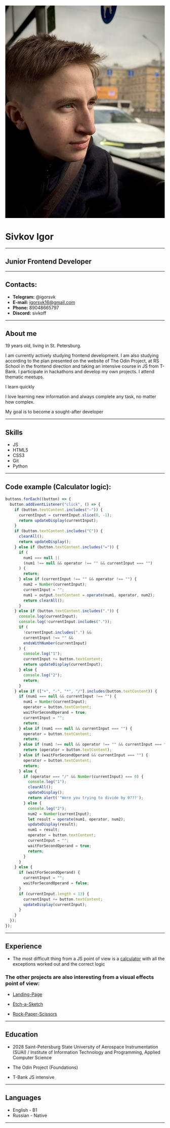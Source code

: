 ![photo](IMG_5117.jpg)

# Sivkov Igor

---

## Junior Frontend Developer

---

## Contacts:

- **Telegram:** @igorsvk
- **E-mail:** igorsvk16@gmail.com
- **Phone:** 89048665797
- **Discord:** sivkoff

---

## About me

19 years old, living in St. Petersburg.

I am currently actively studying frontend development.
I am also studying according to the plan presented on the website of The Odin Project, at RS School in the frontend direction and taking an intensive course in JS from T-Bank.
I participate in hackathons and develop my own projects.
I attend thematic meetups.

I learn quickly

I love learning new information and always complete any task, no matter how complex.

My goal is to become a sought-after developer

---

## Skills

- JS
- HTML5
- CSS3
- Git
- Python

---

## Code example (Calculator logic):

```javascript
buttons.forEach((button) => {
  button.addEventListener("click", () => {
    if (button.textContent.includes("⇦")) {
      currentInput = currentInput.slice(0, -1);
      return updateDisplay(currentInput);
    }
    if (button.textContent.includes("C")) {
      clearAll();
      return updateDisplay();
    } else if (button.textContent.includes("=")) {
      if (
        num1 === null ||
        (num1 !== null && operator !== "" && currentInput === "")
      ) {
        return;
      } else if (currentInput !== "" && operator !== "") {
        num2 = Number(currentInput);
        currentInput = "";
        num1 = output.textContent = operate(num1, operator, num2);
        return clearAll();
      }
    } else if (button.textContent.includes(".")) {
      console.log(currentInput);
      console.log(!currentInput.includes("."));
      if (
        !currentInput.includes(".") &&
        currentInput !== "" &&
        endsWithNumber(currentInput)
      ) {
        console.log("1");
        currentInput += button.textContent;
        return updateDisplay(currentInput);
      } else {
        console.log("2");
        return;
      }
    } else if (["+", "-", "*", "/"].includes(button.textContent)) {
      if (num1 === null && currentInput !== "") {
        num1 = Number(currentInput);
        operator = button.textContent;
        waitForSecondOperand = true;
        currentInput = "";
        return;
      } else if (num1 === null && currentInput === "") {
        operator = button.textContent;
        return;
      } else if (num1 !== null && operator !== "" && currentInput === "") {
        return (operator = button.textContent);
      } else if (waitForSecondOperand && currentInput === "") {
        operator = button.textContent;
        return;
      } else {
        if (operator === "/" && Number(currentInput) === 0) {
          console.log("1");
          clearAll();
          updateDisplay();
          return alert('"Were you trying to divide by 0???');
        } else {
          console.log("2");
          num2 = Number(currentInput);
          let result = operate(num1, operator, num2);
          updateDisplay(result);
          num1 = result;
          operator = button.textContent;
          currentInput = "";
          waitForSecondOperand = true;
          return;
        }
      }
    } else {
      if (waitForSecondOperand) {
        currentInput = "";
        waitForSecondOperand = false;
      }
      if (currentInput.length < 13) {
        currentInput += button.textContent;
        updateDisplay(currentInput);
      }
    }
  });
});
```

---

## Experience

- The most difficult thing from a JS point of view is a [calculator](https://igorsvk16.github.io/Calculator) with all the exceptions worked out and the correct logic

### The other projects are also interesting from a visual effects point of view:

- [Landing-Page](https://igorsvk16.github.io/TOP-Project-Landing-Page/)

* [Etch-a-Sketch](https://igorsvk16.github.io/Project-Etch-a-Sketch-TOP/)

- [Rock-Paper-Scissors](https://igorsvk16.github.io/Project-Rock-Paper-Scissors/)

---

## Education

- 2028 Saint-Petersburg State University of Aerospace Instrumentation (SUAI) / Institute of Information Technology and Programming, Applied Computer Science

- The Odin Project (Foundations)

- T-Bank JS intensive

---

## Languages

- English - B1
- Russian - Native

---
